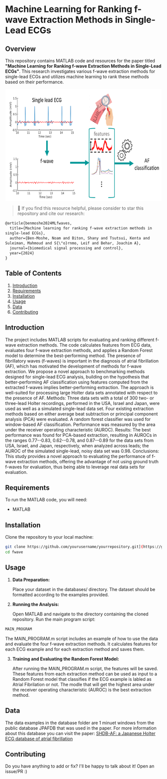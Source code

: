 # Machine Learning for Ranking f-wave Extraction Methods in Single-Lead ECGs

## Overview

This repository contains MATLAB code and resources for the paper titled **"Machine Learning for Ranking f-wave Extraction Methods in Single-Lead ECGs"**. This research investigates various f-wave extraction methods for single-lead ECGs and utilizes machine learning to rank these methods based on their performance.

<p align="center">
<img src="./figures/fwave.png" height = "360" alt="" align=center />
</p>

> 🌟 If you find this resource helpful, please consider to star this repository and cite our research:

```
@article{benmoshe2024MLfwaves,
  title={Machine learning for ranking f-wave extraction methods in single-lead ECGs},
  author={Ben-Moshe, Noam and Biton, Shany and Tsutsui, Kenta and Suleiman, Mahmoud and S{\"o}rnmo, Leif and Behar, Joachim A},
  journal={biomedical signal processing and control},
  year={2024}
}
```

## Table of Contents

1. [Introduction](#introduction)
2. [Requirements](#requirements)
3. [Installation](#installation)
4. [Usage](#usage)
5. [Data](#data)
6. [Contributing](#contributing)


## Introduction

The project includes MATLAB scripts for evaluating and ranking different f-wave extraction methods. The code calculates features from ECG data, evaluates four f-wave extraction methods, and applies a Random Forest model to determine the best-performing method.
The presence of fibrillatory waves (f-waves) is important in the diagnosis of atrial fibrillation (AF), which has motivated the development of methods for f-wave extraction. We propose a novel approach to benchmarking methods designed for single-lead ECG analysis, building on the hypothesis that better-performing AF classification using features computed from the extracted f-waves implies better-performing extraction. The approach is well-suited for processing large Holter data sets annotated with respect to the presence of AF. Methods: Three data sets with a total of 300 two- or three-lead Holter recordings, performed in the USA, Israel and Japan, were used as well as a simulated single-lead data set. Four existing extraction methods based on either average beat subtraction or principal component analysis (PCA) were evaluated. A random forest classifier was used for window-based AF classification. Performance was measured by the area under the receiver operating characteristic (AUROC). Results: The best performance was found for PCA-based extraction, resulting in AUROCs in the ranges 0.77--0.83, 0.62--0.78, and 0.87--0.89 for the data sets from USA, Israel, and Japan, respectively, when analyzed across leads; the AUROC of the simulated single-lead, noisy data set was 0.98. Conclusions: This study provides a novel approach to evaluating the performance of f-wave extraction methods, offering the advantage of not using ground truth f-waves for evaluation, thus being able to leverage real data sets for evaluation. 
## Requirements

To run the MATLAB code, you will need:

- MATLAB

## Installation

Clone the repository to your local machine:

```bash
git clone https://github.com/yourusername/yourrepository.git](https://github.com/noambenmoshe/fwave.git
cd fwave
```

## Usage

1. **Data Preparation:**
   
   Place your dataset in the databases/ directory. The dataset should be formatted according to the examples provided.

3. **Running the Analysis:**
   
   Open MATLAB and navigate to the directory containing the cloned repository.
Run the main program script:
```bash
MAIN_PROGRAM
```
The MAIN_PROGRAM.m script includes an example of how to use the data and evaluate the four f-wave extraction methods. It calculates features for each ECG example and for each extraction method and saves them.

3. **Training and Evaluating the Random Forest Model:**
   
   After running the MAIN_PROGRAM.m script, the features will be saved. These features from each extraction method can be used as input to a Random Forest model that classifies if the ECG example is labled as Atrial Fibrilation or not. 
The modle that will get the highest area under the receiver operating characteristic (AUROC) is the best extraction method.

## Data

The data examples in the database folder are 1 minuet windows from the public database JPAFDB that was used in the paper.
For more information about this database you can visit the paper: [SHDB-AF: a Japanese Holter ECG database of atrial fibrillation](https://www.researchgate.net/publication/381704611_SHDB-AF_a_Japanese_Holter_ECG_database_of_atrial_fibrillation)



## Contributing

 Do you have anything to add or fix? I'll be happy to talk about it! Open an issue/PR :)
